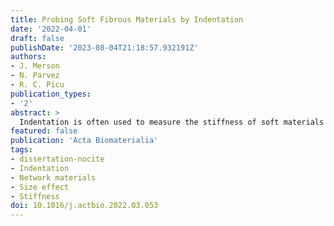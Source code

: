 ```yaml
---
title: Probing Soft Fibrous Materials by Indentation
date: '2022-04-01'
draft: false
publishDate: '2023-08-04T21:18:57.932191Z'
authors:
- J. Merson
- N. Parvez
- R. C. Picu
publication_types:
- '2'
abstract: > 
  Indentation is often used to measure the stiffness of soft materials whose main structural component is a network of filaments, such as the cellular cytoskeleton, connective tissue, gels, and the extracellular matrix. For elastic materials, the typical procedure requires fitting the experimental force-displacement curve with the Hertz model, which predicts that $f=k \delta ^{1.5}$ and $k$ is proportional to the reduced modulus of the indented material, $E/(1-\nu^2)$ . Here we show using explicit models of fiber networks that the Hertz model applies to indentation in network materials provided the indenter radius is larger than approximately $12 l_c$, where $l_c$ is the mean segment length of the network. Using smaller indenters leads to a relation between force and indentation displacement of the form $f=\delta^q$, where $q$ is observed to increase with decreasing indenter radius. Using the Hertz model to interpret results of indentations in network materials using small indenters leads to an inferred modulus smaller than the real modulus of the material. The origin of this departure from the classical Hertz model is investigated. A compacted, stiff network region develops under the indenter, effectively increasing the indenter size and modifying its shape. This modification is marginal when large indenters are used. However, when the indenter radius is small, the effect of the compacted layer is pronounced as it changes the indenter profile from spherical towards conical. This entails an increase of exponent $q$ above the value of 1.5 corresponding to spherical indenters.
featured: false
publication: 'Acta Biomaterialia'
tags:
- dissertation-nocite
- Indentation
- Network materials
- Size effect
- Stiffness
doi: 10.1016/j.actbio.2022.03.053
---
```



